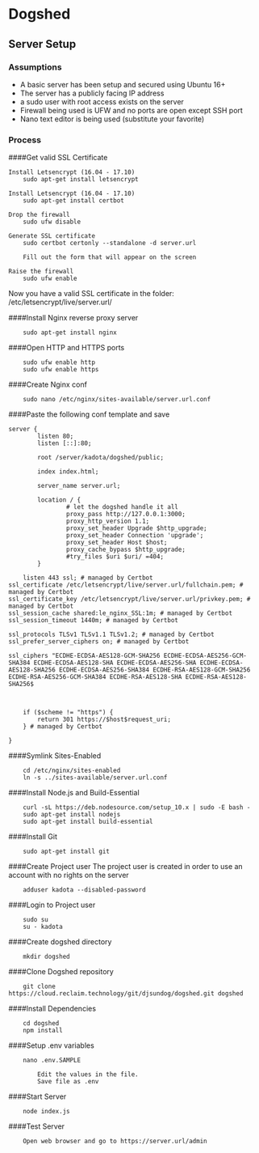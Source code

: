 # Dogshed
## Server Setup
### Assumptions

+ A basic server has been setup and secured using Ubuntu 16+
+ The server has a publicly facing IP address
+ a sudo user with root access exists on the server
+ Firewall being used is UFW and no ports are open except SSH port
+ Nano text editor is being used (substitute your favorite)

### Process

####Get valid SSL Certificate

````
Install Letsencrypt (16.04 - 17.10)
    sudo apt-get install letsencrypt
    
Install Letsencrypt (16.04 - 17.10)
    sudo apt-get install certbot
````  

````
Drop the firewall
    sudo ufw disable
    
Generate SSL certificate
    sudo certbot certonly --standalone -d server.url
    
    Fill out the form that will appear on the screen
    
Raise the firewall
    sudo ufw enable
````

Now you have a valid SSL certificate in the folder:
    /etc/letsencrypt/live/server.url/
    
####Install Nginx reverse proxy server
````
    sudo apt-get install nginx
````
####Open HTTP and HTTPS ports
````    
    sudo ufw enable http
    sudo ufw enable https
````

####Create Nginx conf
````
    sudo nano /etc/nginx/sites-available/server.url.conf
````
    
####Paste the following conf template and save
````
server {
        listen 80;
        listen [::]:80;

        root /server/kadota/dogshed/public;

        index index.html;

        server_name server.url;

        location / {
                # let the dogshed handle it all
                proxy_pass http://127.0.0.1:3000;
                proxy_http_version 1.1;
                proxy_set_header Upgrade $http_upgrade;
                proxy_set_header Connection 'upgrade';
                proxy_set_header Host $host;
                proxy_cache_bypass $http_upgrade;
                #try_files $uri $uri/ =404;
        }

    listen 443 ssl; # managed by Certbot
ssl_certificate /etc/letsencrypt/live/server.url/fullchain.pem; # managed by Certbot
ssl_certificate_key /etc/letsencrypt/live/server.url/privkey.pem; # managed by Certbot
ssl_session_cache shared:le_nginx_SSL:1m; # managed by Certbot
ssl_session_timeout 1440m; # managed by Certbot

ssl_protocols TLSv1 TLSv1.1 TLSv1.2; # managed by Certbot
ssl_prefer_server_ciphers on; # managed by Certbot

ssl_ciphers "ECDHE-ECDSA-AES128-GCM-SHA256 ECDHE-ECDSA-AES256-GCM-SHA384 ECDHE-ECDSA-AES128-SHA ECDHE-ECDSA-AES256-SHA ECDHE-ECDSA-AES128-SHA256 ECDHE-ECDSA-AES256-SHA384 ECDHE-RSA-AES128-GCM-SHA256 ECDHE-RSA-AES256-GCM-SHA384 ECDHE-RSA-AES128-SHA ECDHE-RSA-AES128-SHA256$



    if ($scheme != "https") {
        return 301 https://$host$request_uri;
    } # managed by Certbot

}

````
####Symlink Sites-Enabled
````
    cd /etc/nginx/sites-enabled
    ln -s ../sites-available/server.url.conf
````    
####Install Node.js and Build-Essential
````
    curl -sL https://deb.nodesource.com/setup_10.x | sudo -E bash -
    sudo apt-get install nodejs
    sudo apt-get install build-essential   
````
####Install Git
````
    sudo apt-get install git
````

####Create Project user
The project user is created in order to use an account with no rights on the server
````
    adduser kadota --disabled-password
````
####Login to Project user
````
    sudo su
    su - kadota
````
####Create dogshed directory
````
    mkdir dogshed
````
####Clone Dogshed repository
````
    git clone https://cloud.reclaim.technology/git/djsundog/dogshed.git dogshed
````
####Install Dependencies
````
    cd dogshed
    npm install
````
####Setup .env variables
````
    nano .env.SAMPLE
    
        Edit the values in the file.
        Save file as .env
````
####Start Server
````
    node index.js
````
####Test Server
````
    Open web browser and go to https://server.url/admin 
````
